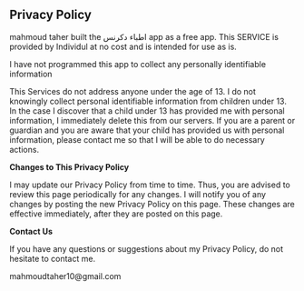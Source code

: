 <html>
<body>
<h2>Privacy Policy</h2>
<p> mahmoud taher built the اطباء دكرنس app as a free app. This SERVICE is provided by Individul at no cost and is intended
    for use as is.</p>

<p>I have not programmed this app to collect any personally identifiable information</p>
  

<p>This Services do not address anyone under the age of 13. I do not knowingly collect personal
    identifiable information from children under 13. In the case I discover that a child under 13
    has provided me with personal information, I immediately delete this from our servers. If you
    are a parent or guardian and you are aware that your child has provided us with personal
    information, please contact me so that I will be able to do necessary actions.</p>

<p><strong>Changes to This Privacy Policy</strong></p>
<p>I may update our Privacy Policy from time to time. Thus, you are advised to review this page
    periodically for any changes. I will notify you of any changes by posting the new Privacy Policy
    on this page. These changes are effective immediately, after they are posted on this page.</p>

<p><strong>Contact Us</strong></p>
<p>If you have any questions or suggestions about my Privacy Policy, do not hesitate to contact
    me.</p>
  <p> mahmoudtaher10@gmail.com
</body>
</html>
